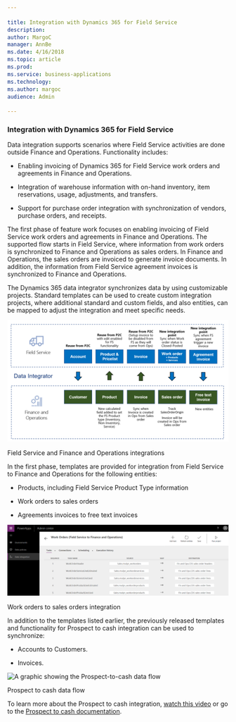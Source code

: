 ```yaml
---

title: Integration with Dynamics 365 for Field Service
description: 
author: MargoC
manager: AnnBe
ms.date: 4/16/2018
ms.topic: article
ms.prod: 
ms.service: business-applications
ms.technology: 
ms.author: margoc
audience: Admin

---
```

### Integration with Dynamics 365 for Field Service



Data integration supports scenarios where Field Service activities are done
outside Finance and Operations. Functionality includes: 

-   Enabling invoicing of Dynamics 365 for Field Service work orders and
    agreements in Finance and Operations.

-   Integration of warehouse information with on-hand inventory, item
    reservations, usage, adjustments, and transfers. 

-   Support for purchase order integration with synchronization of vendors,
    purchase orders, and receipts.

The first phase of feature work focuses on enabling invoicing of Field Service
work orders and agreements in Finance and Operations. The supported flow starts
in Field Service, where information from work orders is synchronized to Finance
and Operations as sales orders. In Finance and Operations, the sales orders are
invoiced to generate invoice documents. In addition, the information from Field
Service agreement invoices is synchronized to Finance and Operations.

The Dynamics 365 data integrator synchronizes data by using customizable
projects. Standard templates can be used to create custom integration projects,
where additional standard and custom fields, and also entities, can be mapped to
adjust the integration and meet specific needs.

![A flow chart showing Field service and Finance and Operations integrations ](media/integration-with-dynamics-365-for-field-service-1.png "A flow chart showing Field service and Finance and Operations integrations ")
<!-- FO_field_service_integration_B.png -->


Field Service and Finance and Operations integrations

In the first phase, templates are provided for integration from Field Service to
Finance and Operations for the following entities:

-   Products, including Field Service Product Type information

-   Work orders to sales orders

-   Agreements invoices to free text invoices

![A screenshot showing work orders to field service integration](media/integration-with-dynamics-365-for-field-service-2.png "A screenshot showing work orders to field service integration")
<!-- FO_field_service_integration_A.png -->


Work orders to sales orders integration

In addition to the templates listed earlier, the previously released templates
and functionality for Prospect to cash integration can be used to synchronize:

-   Accounts to Customers.

-   Invoices.

![A graphic showing the Prospect-to-cash data flow
](media/integration-with-dynamics-365-for-field-service-3.png "A graphic showing the Prospect-to-cash data flow
")
<!-- Picture 1 -->


Prospect to cash data flow

To learn more about the Prospect to cash integration, [watch this
video](https://youtu.be/AVV9x5x-XCg) or go to the [Prospect to cash
documentation](https://docs.microsoft.com/en-us/dynamics365/unified-operations/supply-chain/sales-marketing/prospect-to-cash).
